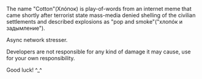 The name "Cotton"(Хлóпок) is play-of-words from an internet meme that came shortly after terrorist state mass-media denied shelling of the civilian settlements and described explosions as "pop and smoke"("хлопóк и задымление").

Async network stresser.

Developers are not responsible for any kind of damage it may cause, use for your own responsibility.

Good luck! 
^_^
